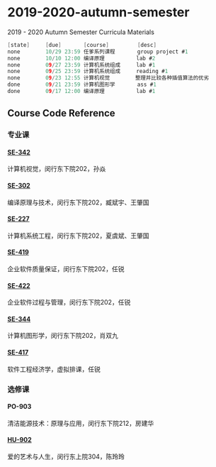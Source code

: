 # 2019-2020-autumn-semester
2019 - 2020 Autumn Semester Curricula Materials

``` c
[state]     [due]       [course]         [desc]
none        10/29 23:59 任爹系列课程       group project #1
none        10/10 12:00 编译原理          lab #2
none        09/27 23:59 计算机系统组成     lab #1
none        09/25 23:59 计算机系统组成     reading #1
none        09/23 12:55 计算机视觉        整理并比较各种插值算法的优劣
done        09/21 23:59 计算机图形学       ass #1
done        09/17 12:00 编译原理          lab #1
```

## Course Code Reference

### 专业课

#### [SE-342](https://github.com/yuetsin/2019-2020-autumn-semester/tree/master/SE-342)

计算机视觉，闵行东下院202，孙焱

#### [SE-302](https://github.com/yuetsin/2019-2020-autumn-semester/tree/master/SE-302)

编译原理与技术，闵行东下院202，臧斌宇、王肇国

#### [SE-227](https://github.com/yuetsin/2019-2020-autumn-semester/tree/master/SE-227)

计算机系统工程，闵行东下院202，夏虞斌、王肇国

#### [SE-419](https://github.com/yuetsin/2019-2020-autumn-semester/tree/master/SE-419)

企业软件质量保证，闵行东下院202，任锐

#### [SE-422](https://github.com/yuetsin/2019-2020-autumn-semester/tree/master/SE-422)

企业软件过程与管理，闵行东下院202，任锐

#### [SE-344](https://github.com/yuetsin/2019-2020-autumn-semester/tree/master/SE-344)

计算机图形学，闵行东下院202，肖双九

#### [SE-417](https://github.com/yuetsin/2019-2020-autumn-semester/tree/master/SE-417)

软件工程经济学，虚拟排课，任锐

### 选修课

#### PO-903

清洁能源技术：原理与应用，闵行东下院212，房建华

#### [HU-902](https://github.com/yuetsin/HU-902)

爱的艺术与人生，闵行东上院304，陈玲玲
